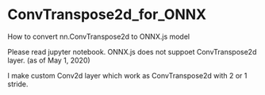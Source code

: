 # ConvTranspose2d_for_ONNX
How to convert nn.ConvTranspose2d to ONNX.js model

Please read jupyter notebook.
ONNX.js does not suppoet ConvTranspose2d layer. (as of May 1, 2020)

I make custom Conv2d layer which work as ConvTranspose2d with 2 or 1 stride.



